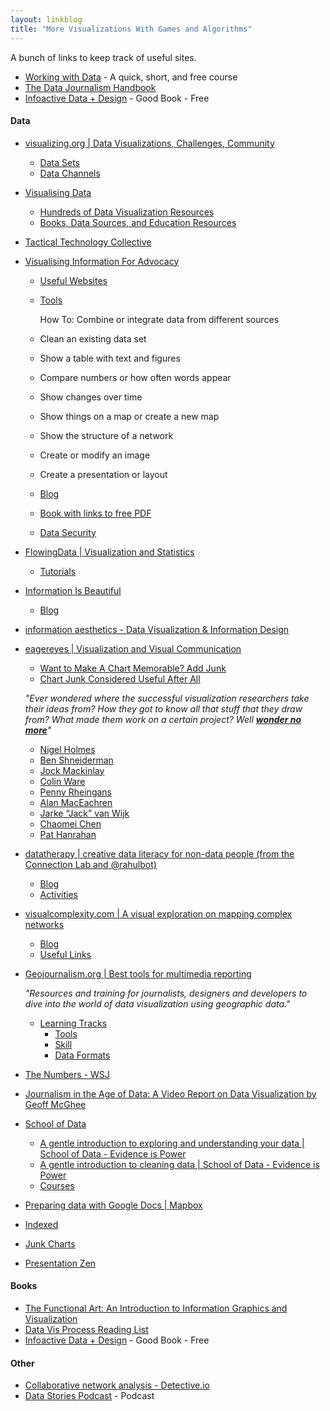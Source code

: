 ```yaml
---
layout: linkblog
title: "More Visualizations With Games and Algorithms"
---
```

A bunch of links to keep track of useful sites.

* [Working with Data](https://visualisingadvocacy.org/working-data) - A quick, short, and free course
* [The Data Journalism Handbook](http://datajournalismhandbook.org/)
* [Infoactive Data + Design](https://infoactive.co/) - Good Book - Free

#### Data
* [visualizing.org \| Data Visualizations, Challenges, Community](http://visualizing.org/)
    * [Data Sets](http://visualizing.org/data/browse)
    * [Data Channels](http://visualizing.org/data/channels)
* [Visualising Data](http://www.visualisingdata.com/)
    * [Hundreds of Data Visualization Resources](http://www.visualisingdata.com/index.php/resources/)
    * [Books, Data Sources, and Education Resources](http://www.visualisingdata.com/index.php/references/)
* [Tactical Technology Collective](https://tacticaltech.org/)
* [Visualising Information For Advocacy](https://visualisingadvocacy.org)
    * [Useful Websites](https://visualisingadvocacy.org/useful-websites)
    * [Tools](https://visualisingadvocacy.org/resources/visualisationtools)

        How To: Combine or integrate data from different sources
    * Clean an existing data set
    * Show a table with text and figures
    * Compare numbers or how often words appear
    * Show changes over time
    * Show things on a map or create a new map
    * Show the structure of a network
    * Create or modify an image
    * Create a presentation or layout
    * [Blog](https://visualisingadvocacy.org/blog)
    * [Book with links to free PDF](https://visualisingadvocacy.org/getbook)
    * [Data Security](https://visualisingadvocacy.org/data-security)
* [FlowingData \| Visualization and Statistics](http://flowingdata.com/)
    * [Tutorials](http://flowingdata.com/category/tutorials/)
* [Information Is Beautiful](http://www.informationisbeautiful.net/)
    * [Blog](http://www.informationisbeautiful.net/blog/)
* [information aesthetics - Data Visualization & Information Design](http://infosthetics.com/)
* [eagereyes \| Visualization and Visual Communication](https://eagereyes.org/)
    * [Want to Make A Chart Memorable? Add Junk](https://eagereyes.org/blog/2011/want-to-make-chart-memorable-add-junk)
    * [Chart Junk Considered Useful After All](https://eagereyes.org/criticism/chart-junk-considered-useful-after-all)

    *"Ever wondered where the successful visualization researchers take their
    ideas from? How they got to know all that stuff that they draw from? What
    made them work on a certain project? Well
    **[wonder no more](https://eagereyes.org/section/influences)**"*

    * [Nigel Holmes](https://eagereyes.org/influences/nigel-holmes#more-1836)
    * [Ben Shneiderman](https://eagereyes.org/influences/ben-shneiderman)
    * [Jock Mackinlay](https://eagereyes.org/influences/jock-mackinlay)
    * [Colin Ware](https://eagereyes.org/influences/colin-ware)
    * [Penny Rheingans](https://eagereyes.org/influences/penny-rheingans)
    * [Alan MacEachren](https://eagereyes.org/influences/alan-maceachren)
    * [Jarke “Jack” van Wijk](https://eagereyes.org/influences/jarke-van-wijk)
    * [Chaomei Chen](https://eagereyes.org/influences/chaomei-chen)
    * [Pat Hanrahan](https://eagereyes.org/influences/pat-hanrahan#more-306)

* [datatherapy \| creative data literacy for non-data people (from the Connection Lab and @rahulbot)](https://datatherapy.wordpress.com/)
    * [Blog](https://datatherapy.wordpress.com/blog/)
    * [Activities](https://datatherapy.wordpress.com/activities/)
* [visualcomplexity.com \| A visual exploration on mapping complex networks](http://www.visualcomplexity.com/vc/)
    * [Blog](http://www.visualcomplexity.com/vc/blog/)
    * [Useful Links](http://www.visualcomplexity.com/vc/links.cfm)

* [Geojournalism.org \| Best tools for multimedia reporting](http://geojournalism.org/)

    *"Resources and training for journalists, designers and developers to dive into the world of data visualization using geographic data."*

    * [Learning Tracks](http://geojournalism.org/tracks/)
        * [Tools](http://geojournalism.org/tracks/type/tools/)
        * [Skill](http://geojournalism.org/tracks/type/skill/)
        * [Data Formats](http://geojournalism.org/tracks/type/data-format/)
* [The Numbers - WSJ](http://blogs.wsj.com/numbers/)
* [Journalism in the Age of Data: A Video Report on Data Visualization by Geoff McGhee](http://datajournalism.stanford.edu/)
* [School of Data](http://schoolofdata.org/)
    * [A gentle introduction to exploring and understanding your data \| School of Data - Evidence is Power](http://schoolofdata.org/handbook/courses/gentle-introduction-exploring-and-understanding-data/)
    * [A gentle introduction to cleaning data \| School of Data - Evidence is Power](http://schoolofdata.org/handbook/courses/data-cleaning/)
    * [Courses](http://schoolofdata.org/courses/)

* [Preparing data with Google Docs \| Mapbox](https://www.mapbox.com/tilemill/docs/guides/google-docs/)
* [Indexed](http://thisisindexed.com/)
* [Junk Charts](http://junkcharts.typepad.com/junk_charts/)
* [Presentation Zen](http://www.presentationzen.com/)

#### Books
* [The Functional Art: An Introduction to Information Graphics and Visualization](http://www.thefunctionalart.com/)
* [Data Vis Process Reading List](https://github.com/alignedleft/data-vis-process/blob/master/Data%20Vis%20Process%20Reading%20List.pdf)
* [Infoactive Data + Design](https://infoactive.co/) - Good Book - Free

#### Other
* [Collaborative network analysis - Detective.io](https://www.detective.io)
* [Data Stories Podcast](http://datastori.es/) - Podcast
